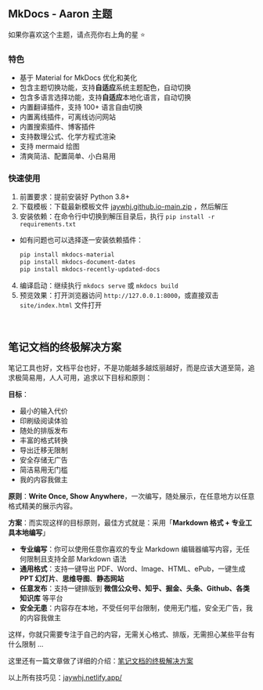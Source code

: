 ## MkDocs - Aaron 主题

如果你喜欢这个主题，请点亮你右上角的星 ⭐️

### 特色

- 基于 Material for MkDocs 优化和美化
- 包含主题切换功能，支持**自适应**系统主题配色，自动切换
- 包含多语言选择功能，支持**自适应**本地化语言，自动切换
- 内置翻译插件，支持 100+ 语言自由切换
- 内置离线插件，可离线访问网站
- 内置搜索插件、博客插件
- 支持数理公式、化学方程式渲染
- 支持 mermaid 绘图
- 清爽简洁、配置简单、小白易用

### 快速使用

1. 前置要求：提前安装好 Python 3.8+
2. 下载模板：下载最新模板文件 [jaywhj.github.io-main.zip](https://github.com/jaywhj/jaywhj.github.io/archive/refs/heads/main.zip) ，然后解压
3. 安装依赖：在命令行中切换到解压目录后，执行 `pip install -r requirements.txt`
  - 如有问题也可以选择逐一安装依赖插件：

    ```bash
    pip install mkdocs-material
    pip install mkdocs-document-dates
    pip install mkdocs-recently-updated-docs
    ```

4. 编译启动：继续执行 `mkdocs serve` 或 `mkdocs build`
5. 预览效果：打开浏览器访问 `http://127.0.0.1:8000`，或直接双击 `site/index.html` 文件打开

<br />

## 笔记文档的终极解决方案

笔记工具也好，文档平台也好，不是功能越多越炫丽越好，而是应该大道至简，追求极简易用，人人可用，追求以下目标和原则：

**目标**：

- 最小的输入代价
- 印刷级阅读体验
- 随处的排版发布
- 丰富的格式转换
- 导出迁移无限制
- 安全存储无广告
- 简洁易用无门槛
- 我的内容我做主

**原则**：**Write Once, Show Anywhere**，一次编写，随处展示，在任意地方以任意格式精美的展示内容。

**方案**：而实现这样的目标原则，最佳方式就是：采用「**Markdown 格式 + 专业工具本地编写**」

- **专业编写**：你可以使用任意你喜欢的专业 Markdown 编辑器编写内容，无任何限制且支持全部 Markdown 语法
- **通用格式**：支持一键导出 PDF、Word、Image、HTML、ePub，一键生成 **PPT 幻灯片**、**思维导图**、**静态网站**
- **任意发布**：支持一键排版到 **微信公众号、知乎、掘金、头条、Github、各类知识库** 等平台
- **安全无患**：内容存在本地，不受任何平台限制，使用无门槛，安全无广告，我的内容我做主

这样，你就只需要专注于自己的内容，无需关心格式、排版，无需担心某些平台有什么限制 ...

这里还有一篇文章做了详细的介绍：[笔记文档的终极解决方案](https://jaywhj.netlify.app/final-notes)



以上所有技巧见：[jaywhj.netlify.app/](https://jaywhj.netlify.app/)
